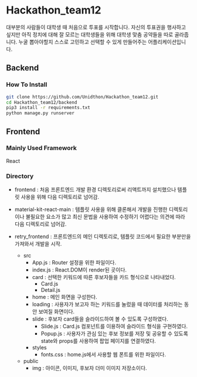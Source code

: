 # Hackathon_team12

대부분의 사람들이 대학생 때 처음으로 투표를 시작합니다. 자신의 투표권을 행사하고 싶지만 아직 정치에 대해 잘 모르는 대학생들을 위해 대학생 맞춤 공약들을 따로 골라줍니다. 누굴 뽑아야할지 스스로 고민하고 선택할 수 있게 만들어주는 어플리케이션입니다.

## Backend

### How To Install

```bash
git clone https://github.com/Unidthon/Hackathon_team12.git
cd Hackathon_team12/backend
pip3 install -r requirements.txt
python manage.py runserver
```

## Frontend

### Mainly Used Framework
React


### Directory
+ frontend
    : 처음 프론트엔드 개발 환경 디렉토리로써 리액트까지 설치했으나 템플릿 사용을 위해 다음 디렉토리로 넘어감.
 
 + material-kit-react-main
    : 템플릿 사용을 위해 클론해서 개발을 진행한 디렉토리이나 불필요한 요소가 많고 최신 문법을 사용하여 수정하기 어렵다는 의견에 따라 다음 디렉토리로 넘어감.
  
 + retry_frontend
    : 프론트엔드의 메인 디렉토리로, 템플릿 코드에서 필요한 부분만을 가져와서 개발을 시작.
    + src
      - App.js
        : Router 설정을 위한 파일이다.
      - index.js
        : React.DOM이 render된 곳이다.
      - card
        : 선택한 키워드에 따른 후보자들을 카드 형식으로 나타내었다.
        * Card.js
        * Detail.js
      - home
        : 메인 화면을 구성한다.
      - loading
        : 사용자가 보고자 하는 키워드를 눌렀을 때 데이터를 처리하는 동안 보여질 화면이다.
      - slide 
        : 후보자 card들을 슬라이드하여 볼 수 있도록 구성하였다. 
          * Slide.js
            : Card.js 컴포넌트를 이용하여 슬라이드 형식을 구현하였다.
          * Popup.js
            : 사용자가 관심 있는 후보 정보를 저장 및 공유할 수 있도록 state와 props를 사용하여 팝업 페이지를 연결하였다.
      - styles
        * fonts.css
          : home.js에서 사용할 웹 폰트를 위한 파일이다.
    + public
        * img
            : 아이콘, 이미지, 후보자 더미 이미지 저장소이다.

